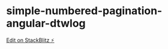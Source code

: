 # simple-numbered-pagination-angular-dtwlog

[Edit on StackBlitz ⚡️](https://stackblitz.com/edit/simple-numbered-pagination-angular-dtwlog)